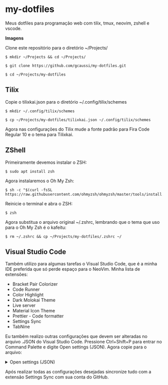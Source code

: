 # my-dotfiles

Meus dotfiles para programação web com tilix, tmux, neovim, zshell e vscode.

**Imagens**

Clone este repositório para o diretório ~/Projects/

```
$ mkdir ~/Projects && cd ~/Projects/

$ git clone https://github.com/gcaussi/my-dotfiles.git

$ cd ~/Projects/my-dotfiles
```

## Tilix

Copie o tilixkai.json para o diretório ~/.config/tilix/schemes

```
$ mkdir ~/.config/tilix/schemes

$ cp ~/Projects/my-dotfiles/tilixkai.json ~/.config/tilix/schemes
```

Agora nas configurações do Tilix mude a fonte padrão para Fira Code Regular 10 e o tema para Tilixkai.

## ZShell

Primeiramente devemos instalar o ZSH:

```
$ sudo apt install zsh
```

Agora instalaremos o Oh My Zsh:

```
$ sh -c "$(curl -fsSL https://raw.githubusercontent.com/ohmyzsh/ohmyzsh/master/tools/install.sh)"
```

Reinicie o terminal e abra o ZSH:

```
$ zsh
```

Agora substitua o arquivo original ~/.zshrc, lembrando que o tema que uso para o Oh My Zsh é o kafeitu:

```
$ rm ~/.zshrc && cp ~/Projects/my-dotfiles/.zshrc ~/
```

## Visual Studio Code

Também utilizo para algumas tarefas o Visual Studio Code, que é a minha IDE preferida que só perde espaço para o NeoVim. Minha lista de extensões:

* Bracket Pair Colorizer
* Code Runner
* Color Highlight
* Dark Molokai Theme
* Live server
* Material Icon Theme
* Prettier - Code formatter
* Settings Sync
* TabNine

Eu também realizo outras configurações que devem ser alteradas no arquivo .JSON do Visual Studio Code. Pressione Ctrl+Shift+P para entrar no Command Palette e digite Open settings (JSON). Agora copie para o arquivo:


<details>
<summary>Open settings (JSON)</summary>
<pre>

```
{
    "workbench.iconTheme": "material-icon-theme",
    "workbench.startupEditor": "none",
    "workbench.editor.labelFormat": "short",
    "terminal.integrated.shell.osx": "/bin/zsh",
    "terminal.integrated.fontSize": 14,
    "editor.tabSize": 2,
    "editor.fontSize": 14,
    "editor.lineHeight": 20,
    "editor.fontFamily": "Fira Code",
    "editor.fontLigatures": true,
    "editor.rulers": [80, 120],
    "editor.renderLineHighlight": "gutter",
    "window.zoomLevel": 0,
    "explorer.compactFolders": false,
    "extensions.ignoreRecommendations": true,
    "tabnine.experimentalAutoImports": true,

    "material-icon-theme.folders.associations": {
        "infra": "app",
        "entities": "class",
        "schemas": "class",
        "typeorm": "database",
        "repositories": "mappings",
        "http": "container",
        "migrations": "tools",
        "modules": "components",
        "implementations": "core",
        "dtos": "typescript",
        "fakes": "mock",
        "websockets": "pipe",
        "protos": "pipe",
        "grpc": "pipe"
    },

    "material-icon-theme.files.associations": {
        "ormconfig.json": "database",
        "tsconfig.json": "tune",
        "*.proto": "3d"
    },

    "files.exclude": {
        "**/.git": true,
        "**/.svn": true,
        "**/.hg": true,
        "**/CVS": true,
        "**/.DS_Store": true,
        "node_modules": true
    },

"workbench.colorTheme": "Dark (Molokai)",
"workbench.activityBar.visible": true,

}
    
```
</details>

Após realizar todas as configurações desejadas sincronize tudo com a extensão Settings Sync com sua conta do GitHub.
